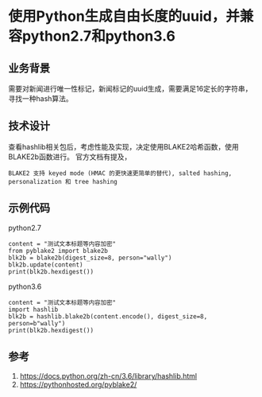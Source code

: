 # 使用Python生成自由长度的uuid，并兼容python2.7和python3.6

## 业务背景

需要对新闻进行唯一性标记，新闻标记的uuid生成，需要满足16定长的字符串，寻找一种hash算法。

## 技术设计

查看hashlib相关包后，考虑性能及实现，决定使用BLAKE2哈希函数，使用BLAKE2b函数进行。
官方文档有提及，
```
BLAKE2 支持 keyed mode (HMAC 的更快速更简单的替代), salted hashing, personalization 和 tree hashing
```

## 示例代码

python2.7

```
content = "测试文本标题等内容加密"
from pyblake2 import blake2b
blk2b = blake2b(digest_size=8, person="wally")
blk2b.update(content)
print(blk2b.hexdigest())
```

python3.6

```
content = "测试文本标题等内容加密"
import hashlib
blk2b = hashlib.blake2b(content.encode(), digest_size=8, person=b"wally")
print(blk2b.hexdigest())
```

## 参考

1. https://docs.python.org/zh-cn/3.6/library/hashlib.html
2. https://pythonhosted.org/pyblake2/
